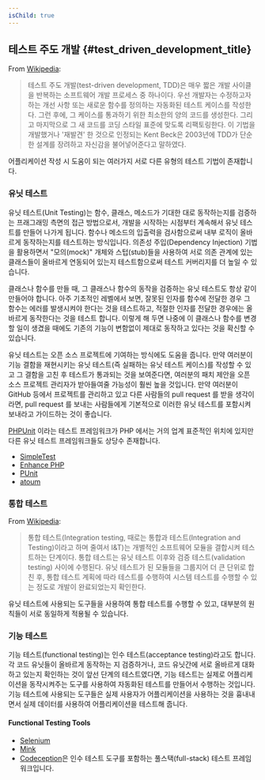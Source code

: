 ```yaml
---
isChild: true
---
```


## 테스트 주도 개발 {#test_driven_development_title}

From [Wikipedia](http://ko.wikipedia.org/wiki/%ED%85%8C%EC%8A%A4%ED%8A%B8_%EC%A3%BC%EB%8F%84_%EA%B0%9C%EB%B0%9C):

> 테스트 주도 개발(test-driven development, TDD)은 매우 짧은 개발 사이클을 반복하는 소프트웨어 개발 프로세스 중 하나이다. 우선 개발자는 수정하고자 하는 개선 사항 또는 새로운 함수를 정의하는 자동화된 테스트 케이스를 작성한다. 그런 후에, 그 케이스를 통과하기 위한 최소한의 양의 코드를 생성한다. 그리고 마지막으로 그 새 코드를 코딩 스타일 표준에 맞도록 리팩토링한다. 이 기법을 개발했거나 '재발견' 한 것으로 인정되는 Kent Beck은 2003년에 TDD가 단순한 설계를 장려하고 자신감을 불어넣어준다고 말하였다.

어플리케이션 작성 시 도움이 되는 여러가지 서로 다른 유형의 테스트 기법이 존재합니다.

### 유닛 테스트

유닛 테스트(Unit Testing)는 함수, 클래스, 메소드가 기대한 대로 동작하는지를 검증하는 프래그래밍 측면의 접근 방법으로서, 개발을 시작하는 시점부터 계속해서 유닛 테스트를 만들어 나가게 됩니다. 함수나 메소드의 입출력을 검사함으로써 내부 로직이 올바르게 동작하는지를 테스트하는 방식입니다. 의존성 주입(Dependency Injection) 기법을 활용하면서 "모의(mock)" 개체와 스텁(stub)들을 사용하여 서로 의존 관계에 있는 클래스들이 올바르게 연동되어 있는지 테스트함으로써 테스트 커버리지를 더 높일 수 있습니다.

클래스나 함수를 만들 때, 그 클래스나 함수의 동작을 검증하는 유닛 테스트도 항상 같이 만들어야 합니다. 아주 기초적인 레벨에서 보면, 잘못된 인자를 함수에 전달한 경우 그 함수는 에러를 발생시켜야 한다는 것을 테스트하고, 적절한 인자를 전달한 경우에는 올바르게 동작한다는 것을 테스트 합니다. 이렇게 해 두면 나중에 이 클래스나 함수를 변경할 일이 생겼을 때에도 기존의 기능이 변함없이 제대로 동작하고 있다는 것을 확신할 수 있습니다.

유닛 테스트는 오픈 소스 프로젝트에 기여하는 방식에도 도움을 줍니다. 만약 여러분이 기능 결함을 재현시키는 유닛 테스트(즉 실패하는 유닛 테스트 케이스)를 작성할 수 있고 그 결함을 고친 후 테스트가 통과되는 것을 보여준다면, 여러분의 패치 제안을 오픈 소스 프로젝트 관리자가 받아들여줄 가능성이 훨씬 높을 것입니다. 만약 여러분이 GitHub 등에서 프로젝트를 관리하고 있고 다른 사람들의 pull request 를 받을 생각이라면, pull request 를 보내는 사람들에게 기본적으로 이러한 유닛 테스트를 포함시켜 보내라고 가이드하는 것이 좋습니다.

[PHPUnit](http://phpunit.de) 이라는 테스트 프레임워크가 PHP 에서는 거의 업계 표준적인 위치에 있지만 다른 유닛 테스트 프레임워크들도 상당수 존재합니다.

* [SimpleTest](http://simpletest.org)
* [Enhance PHP](http://www.enhance-php.com/)
* [PUnit](http://punit.smf.me.uk/)
* [atoum](https://github.com/atoum/atoum)

### 통합 테스트

From [Wikipedia](http://en.wikipedia.org/wiki/Integration_testing):

> 통합 테스트(Integration testing, 때로는 통합과 테스트(Integration and Testing)이라고 하며 줄여서 I&T)는 개별적인 소프트웨어 모듈을 결합시켜 테스트하는 단계이다. 통합 테스트는 유닛 테스트 이후와 검증 테스트(validation testing) 사이에 수행된다. 유닛 테스트가 된 모듈들을 그룹지어 더 큰 단위로 합친 후, 통합 테스트 계획에 따라 테스트를 수행하여 시스템 테스트를 수행할 수 있는 정도로 개발이 완료되었는지 확인한다.

유닛 테스트에 사용되는 도구들을 사용하여 통합 테스트를 수행할 수 있고, 대부분의 원칙들이 서로 동일하게 적용될 수 있습니다.

### 기능 테스트

기능 테스트(functional testing)는 인수 테스트(acceptance testing)라고도 합니다. 각 코드 유닛들이 올바르게 동작하는 지 검증하거나, 코드 유닛간에 서로 올바르게 대화하고 있는지 확인하는 것이 앞선 단계의 테스트였다면, 기능 테스트는 실제로 어플리케이션을 동작시켜주는 도구를 사용하여 자동화된 테스트를 만들어서 수행하는 것입니다. 기능 테스트에 사용되는 도구들은 실제 사용자가 어플리케이션을 사용하는 것을 흉내내면서 실제 데이터를 사용하여 어플리케이션을 테스트해 줍니다.

#### Functional Testing Tools

* [Selenium](http://seleniumhq.com)
* [Mink](http://mink.behat.org)
* [Codeception](http://codeception.com)은 인수 테스트 도구를 포함하는 풀스택(full-stack) 테스트 프레임워크입니다.
